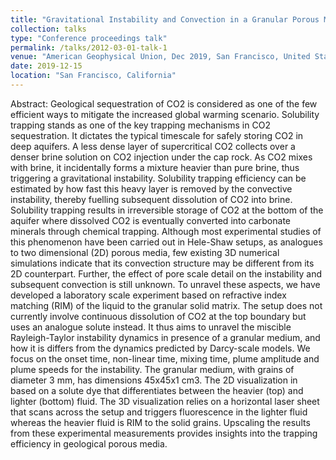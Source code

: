 ```yaml
---
title: "Gravitational Instability and Convection in a Granular Porous Medium: Pore Scale Experimental Study and Implications for Solubility Trapping Of CO2"
collection: talks
type: "Conference proceedings talk"
permalink: /talks/2012-03-01-talk-1
venue: "American Geophysical Union, Dec 2019, San Francisco, United States."
date: 2019-12-15
location: "San Francisco, California"
---
```


Abstract: 
Geological sequestration of CO2 is considered as one of the few efficient ways to mitigate the increased global warming scenario. Solubility trapping stands as one of the key trapping mechanisms in CO2 sequestration. It dictates the typical timescale for safely storing CO2 in deep aquifers. A less dense layer of supercritical CO2 collects over a denser brine solution on CO2 injection under the cap rock. As CO2 mixes with brine, it incidentally forms a mixture heavier than pure brine, thus triggering a gravitational instability. Solubility trapping efficiency can be estimated by how fast this heavy layer is removed by the convective instability, thereby fuelling subsequent dissolution of CO2 into brine. Solubility trapping results in irreversible storage of CO2 at the bottom of the aquifer where dissolved CO2 is eventually converted into carbonate minerals through chemical trapping. Although most experimental studies of this phenomenon have been carried out in Hele-Shaw setups, as analogues to two dimensional (2D) porous media, few existing 3D numerical simulations indicate that its convection structure may be different from its 2D counterpart. Further, the effect of pore scale detail on the instability and subsequent convection is still unknown. To unravel these aspects, we have developed a laboratory scale experiment based on refractive index matching (RIM) of the liquid to the granular solid matrix. The setup does not currently involve continuous dissolution of CO2 at the top boundary but uses an analogue solute instead. It thus aims to unravel the miscible Rayleigh-Taylor instability dynamics in presence of a granular medium, and how it is differs from the dynamics predicted by Darcy-scale models. We focus on the onset time, non-linear time, mixing time, plume amplitude and plume speeds for the instability. The granular medium, with grains of diameter 3 mm, has dimensions 45x45x1 cm3. The 2D visualization in based on a solute dye that differentiates between the heavier (top) and lighter (bottom) fluid. The 3D visualization relies on a horizontal laser sheet that scans across the setup and triggers fluorescence in the lighter fluid whereas the heavier fluid is RIM to the solid grains. Upscaling the results from these experimental measurements provides insights into the trapping efficiency in geological porous media.
